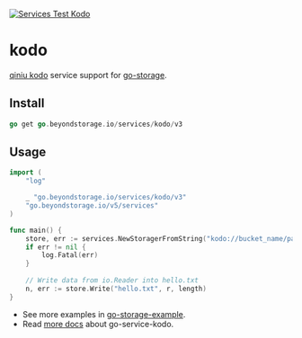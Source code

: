[![Services Test Kodo](https://github.com/beyondstorage/go-storage/actions/workflows/services-test-kodo.yml/badge.svg)](https://github.com/beyondstorage/go-storage/actions/workflows/services-test-kodo.yml)

# kodo

[qiniu kodo](https://www.qiniu.com/products/kodo) service support for [go-storage](https://github.com/beyondstorage/go-storage).

## Install

```go
go get go.beyondstorage.io/services/kodo/v3
```

## Usage

```go
import (
	"log"

	_ "go.beyondstorage.io/services/kodo/v3"
	"go.beyondstorage.io/v5/services"
)

func main() {
	store, err := services.NewStoragerFromString("kodo://bucket_name/path/to/workdir?credential=hmac:<access_key>:<secret_key>&endpoint=http:<domain>")
	if err != nil {
		log.Fatal(err)
	}
	
	// Write data from io.Reader into hello.txt
	n, err := store.Write("hello.txt", r, length)
}
```

- See more examples in [go-storage-example](https://github.com/beyondstorage/go-storage-example).
- Read [more docs](https://beyondstorage.io/docs/go-storage/services/kodo) about go-service-kodo.
